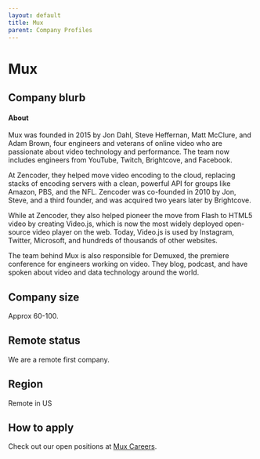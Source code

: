 ```yaml
---
layout: default
title: Mux
parent: Company Profiles
---
```


# Mux

## Company blurb

#### About

Mux was founded in 2015 by Jon Dahl, Steve Heffernan, Matt McClure, and Adam Brown, four engineers and veterans of online video who are passionate about video technology and performance. The team now includes engineers from YouTube, Twitch, Brightcove, and Facebook.

At Zencoder, they helped move video encoding to the cloud, replacing stacks of encoding servers with a clean, powerful API for groups like Amazon, PBS, and the NFL. Zencoder was co-founded in 2010 by Jon, Steve, and a third founder, and was acquired two years later by Brightcove.

While at Zencoder, they also helped pioneer the move from Flash to HTML5 video by creating Video.js, which is now the most widely deployed open-source video player on the web. Today, Video.js is used by Instagram, Twitter, Microsoft, and hundreds of thousands of other websites.

The team behind Mux is also responsible for Demuxed, the premiere conference for engineers working on video. They blog, podcast, and have spoken about video and data technology around the world.

## Company size

Approx 60-100.

## Remote status

We are a remote first company.

## Region

Remote in US

## How to apply

Check out our open positions at [Mux Careers](https://mux.com/jobs).
